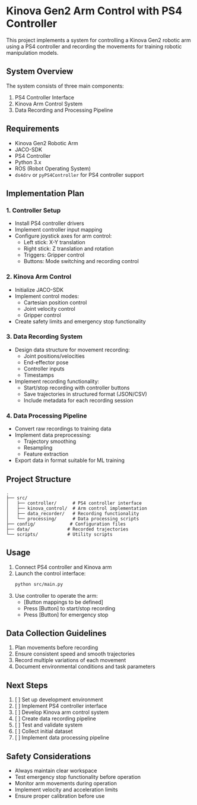 # Kinova Gen2 Arm Control with PS4 Controller

This project implements a system for controlling a Kinova Gen2 robotic arm using a PS4 controller and recording the movements for training robotic manipulation models.

## System Overview

The system consists of three main components:
1. PS4 Controller Interface
2. Kinova Arm Control System
3. Data Recording and Processing Pipeline

## Requirements

- Kinova Gen2 Robotic Arm
- JACO-SDK
- PS4 Controller
- Python 3.x
- ROS (Robot Operating System)
- `ds4drv` or `pyPS4Controller` for PS4 controller support

## Implementation Plan

### 1. Controller Setup
- Install PS4 controller drivers
- Implement controller input mapping
- Configure joystick axes for arm control:
  - Left stick: X-Y translation
  - Right stick: Z translation and rotation
  - Triggers: Gripper control
  - Buttons: Mode switching and recording control

### 2. Kinova Arm Control
- Initialize JACO-SDK
- Implement control modes:
  - Cartesian position control
  - Joint velocity control
  - Gripper control
- Create safety limits and emergency stop functionality

### 3. Data Recording System
- Design data structure for movement recording:
  - Joint positions/velocities
  - End-effector pose
  - Controller inputs
  - Timestamps
- Implement recording functionality:
  - Start/stop recording with controller buttons
  - Save trajectories in structured format (JSON/CSV)
  - Include metadata for each recording session

### 4. Data Processing Pipeline
- Convert raw recordings to training data
- Implement data preprocessing:
  - Trajectory smoothing
  - Resampling
  - Feature extraction
- Export data in format suitable for ML training

## Project Structure
```
.
├── src/
│   ├── controller/      # PS4 controller interface
│   ├── kinova_control/  # Arm control implementation
│   ├── data_recorder/   # Recording functionality
│   └── processing/      # Data processing scripts
├── config/             # Configuration files
├── data/              # Recorded trajectories
└── scripts/           # Utility scripts
```

## Usage

1. Connect PS4 controller and Kinova arm
2. Launch the control interface:
   ```bash
   python src/main.py
   ```
3. Use controller to operate the arm:
   - [Button mappings to be defined]
   - Press [Button] to start/stop recording
   - Press [Button] for emergency stop

## Data Collection Guidelines

1. Plan movements before recording
2. Ensure consistent speed and smooth trajectories
3. Record multiple variations of each movement
4. Document environmental conditions and task parameters

## Next Steps

1. [ ] Set up development environment
2. [ ] Implement PS4 controller interface
3. [ ] Develop Kinova arm control system
4. [ ] Create data recording pipeline
5. [ ] Test and validate system
6. [ ] Collect initial dataset
7. [ ] Implement data processing pipeline

## Safety Considerations

- Always maintain clear workspace
- Test emergency stop functionality before operation
- Monitor arm movements during operation
- Implement velocity and acceleration limits
- Ensure proper calibration before use

